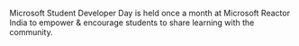 Microsoft Student Developer Day is held once a month at Microsoft Reactor India to empower & encourage students to share learning with the community. 

